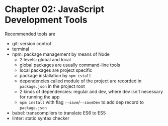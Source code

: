 # Chapter 02: JavaScript Development Tools  
Recommended tools are  
+ git: version control   
+ terminal   
+ npm: package management by means of Node   
  - 2 levels: global and local  
  - global packages are usually command-line tools   
  - local packages are project specific  
  - package installation by `npm istall`  
  - dependencies called module of the project are recorded in `package.json` in the project root  
  - 2 kinds of dependencies: regular and dev, where dev isn't necessary for running the app  
  - `npm install` with flag `--save`/`--saveDev` to add dep record to `package.json`  
+ babel: transcompilers to translate ES6 to ES5  
+ linter: static syntax checker  
